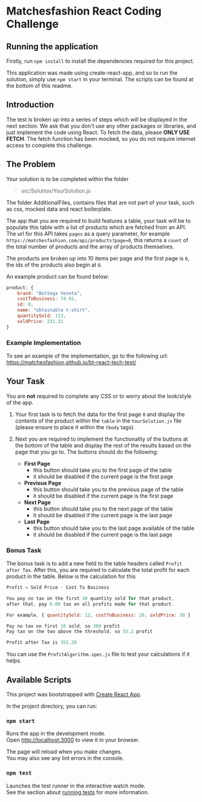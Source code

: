 # Matchesfashion React Coding Challenge

## Running the application

Firstly, run `npm install` to install the dependencies required for this project.

This application was made using create-react-app, and so to run the solution, simply use `npm start` in
your terminal. The scripts can be found at the bottom of this readme.

## Introduction

The test is broken up into a series of steps which will be displayed in the next section.
We ask that you don't use any other packages or libraries, and just implement the code using
React. To fetch the data, please **ONLY USE FETCH**. The fetch function has been mocked, so you do
not require internet access to complete this challenge.

## The Problem

Your solution is to be completed within the folder

> src/Solution/YourSolution.js

The folder AdditionalFiles, contains files that are not part of your task, such as css, mocked data and
react boilerplate.

The app that you are required to build features a table, your task will be to populate this table with
a list of products which are fetched from an API. The url for this API takes `pages` as a query parameter,
for example `https://matchesfashion.com/api/products?page=0`, this returns a `count` of the total number of products
and the array of products themselves.

The products are broken up into 10 items per page and the first page is `0`, the ids of the products also begin at `0`.

An example product can be found below:

```js
product: {
    brand: "Bottega Veneta",
    costToBusiness: 74.91,
    id: 0,
    name: "obtainable t-shirt",
    quantitySold: 113,
    soldPrice: 231.31
}
```

### Example Implementation

To see an example of the implementation, go to the following url: <https://matchesfashion.github.io/bt-react-tech-test/>

## Your Task

You are **not** required to complete any CSS or to worry about the look/style of the app.

1. Your first task is to fetch the data for the first page `0` and display the contents of the product within the `table`
   in the `YourSolution.js` file (please ensure to place it within the `tbody` tags).

2. Next you are required to implement the functionality of the buttons at the bottom of the table and display the rest
   of the results based on the page that you go to. The buttons should do the following:
   - **First Page**
     - this button should take you to the first page of the table
     - it should be disabled if the current page is the first page
   - **Previous Page**
     - this button should take you to the previous page of the table
     - it should be disabled if the current page is the first page
   - **Next Page**
     - this button should take you to the next page of the table
     - it should be disabled if the current page is the last page
   - **Last Page**
     - this button should take you to the last page available of the table
     - it should be disabled if the current page is the last page

### Bonus Task

The bonus task is to add a new field to the table headers called `Profit after Tax`. After this, you are required
to calculate the total profit for each product in the table. Below is the calculation for this

```js
Profit = Sold Price - Cost To Business

You pay no tax on the first 10 quantity sold for that product,
after that, pay 0.08 tax on all profits made for that product.

For example, { quantitySold: 12, costToBusiness: 20, soldPrice: 50 }

Pay no tax on first 10 sold, so 300 profit
Pay tax on the two above the threshold, so 55.2 profit

Profit after Tax is 355.20
```

You can use the `ProfitAlgorithm.spec.js` file to test your calculations if it helps.

## Available Scripts

This project was bootstrapped with [Create React App](https://github.com/facebook/create-react-app).

In the project directory, you can run:

### `npm start`

Runs the app in the development mode.\
Open [http://localhost:3000](http://localhost:3000) to view it in your browser.

The page will reload when you make changes.\
You may also see any lint errors in the console.

### `npm test`

Launches the test runner in the interactive watch mode.\
See the section about [running tests](https://facebook.github.io/create-react-app/docs/running-tests) for more information.
